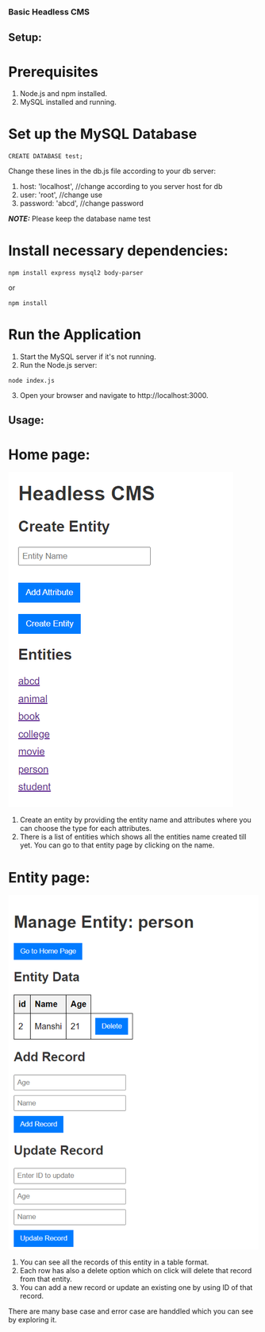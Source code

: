 ### Basic Headless CMS

## Setup:

# Prerequisites
1. Node.js and npm installed.
2. MySQL installed and running.

# Set up the MySQL Database
```
CREATE DATABASE test;
```

Change these lines in the db.js file according to your db server:

1. host: 'localhost', //change according to you server host for db
2. user: 'root', //change use
3. password: 'abcd', //change password

**_NOTE:_** Please keep the database name test

# Install necessary dependencies:
```
npm install express mysql2 body-parser
```
or
```
npm install
```

# Run the Application
1. Start the MySQL server if it's not running.
2. Run the Node.js server:
```
node index.js
```
3. Open your browser and navigate to http://localhost:3000.

## Usage:
# Home page:
![alt text](home.png)
1. Create an entity by providing the entity name and attributes where you can choose the type for each attributes.
2. There is a list of entities which shows all the entities name created till yet. You can go to that entity page by clicking on the name.

# Entity page:
![alt text](entity.png)
1. You can see all the records of this entity in a table format.
2. Each row has also a delete option which on click will delete that record from that entity.
3. You can add a new record or update an existing one by using ID of that record.

There are many base case and error case are handdled which you can see by exploring it.

